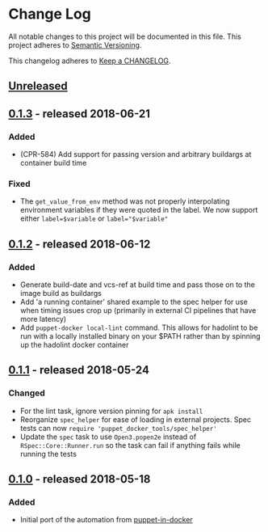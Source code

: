 # Change Log
All notable changes to this project will be documented in this file.
This project adheres to [Semantic Versioning](http://semver.org/).

This changelog adheres to [Keep a CHANGELOG](http://keepachangelog.com/).

## [Unreleased]
## [0.1.3] - released 2018-06-21
### Added
- (CPR-584) Add support for passing version and arbitrary buildargs at container
  build time

### Fixed
- The `get_value_from_env` method was not properly interpolating environment
  variables if they were quoted in the label. We now support either
  `label=$variable` or `label="$variable"`

## [0.1.2] - released 2018-06-12
### Added
- Generate build-date and vcs-ref at build time and pass those on to the image
  build as buildargs
- Add 'a running container' shared example to the spec helper for use when
  timing issues crop up (primarily in external CI pipelines that have more
  latency)
- Add `puppet-docker local-lint` command. This allows for hadolint to be run
  with a locally installed binary on your $PATH rather than by spinning up the
  hadolint docker container

## [0.1.1] - released 2018-05-24
### Changed
- For the lint task, ignore version pinning for `apk install`
- Reorganize `spec_helper` for ease of loading in external projects. Spec tests
  can now `require 'puppet_docker_tools/spec_helper'`
- Update the `spec` task to use `Open3.popen2e` instead of `RSpec::Core::Runner.run`
  so the task can fail if anything fails while running the tests

## [0.1.0] - released 2018-05-18
### Added
- Initial port of the automation from [puppet-in-docker](https://github.com/puppetlabs/puppet-in-docker)

[Unreleased]: https://github.com/puppetlabs/puppet_docker_tools/compare/0.1.3...HEAD
[0.1.3]: https://github.com/puppetlabs/puppet_docker_tools/compare/0.1.2...0.1.3
[0.1.2]: https://github.com/puppetlabs/puppet_docker_tools/compare/0.1.1...0.1.2
[0.1.1]: https://github.com/puppetlabs/puppet_docker_tools/compare/0.1.0...0.1.1
[0.1.0]: https://github.com/puppetlabs/puppet_docker_tools/compare/0.0.0...0.1.0
